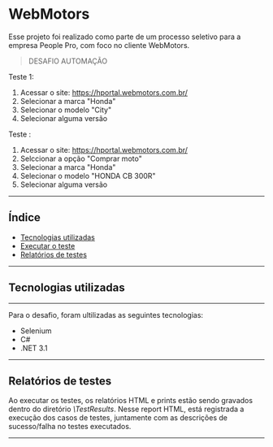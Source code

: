 # WebMotors

Esse projeto foi realizado como parte de um processo seletivo para a empresa People Pro, com foco no cliente WebMotors.

>DESAFIO AUTOMAÇÃO

Teste 1:

1. Acessar o site: https://hportal.webmotors.com.br/
2. Selecionar a marca "Honda"
3. Selecionar o modelo "City"
4. Selecionar alguma versão


Teste :

1. Acessar o site: https://hportal.webmotors.com.br/
2. Selccionar a opção "Comprar moto"
3. Selecionar a marca "Honda"
4. Selecionar o modelo "HONDA CB 300R"
5. Selecionar alguma versão




---
## Índice

- [Tecnologias utilizadas](#tecnologias-utilizadas)
- [Executar o teste](#executar-o-teste)
- [Relatórios de testes](#relatórios-de-testes)

---
## Tecnologias utilizadas
---
Para o desafio, foram ultilizadas as seguintes tecnologias:
- Selenium 
- C#
- .NET 3.1
---
## Relatórios de testes 
 
Ao executar os testes, os relatórios HTML e prints estão sendo gravados dentro do diretório *\TestResults*. Nesse report HTML, está registrada a execução dos casos de testes, juntamente com as descrições de sucesso/falha no testes executados.

---


